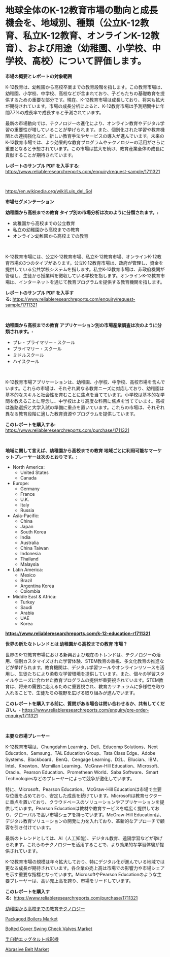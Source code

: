 <p><h1>地球全体のK-12教育市場の動向と成長機会を、地域別、種類（公立K-12教育、私立K-12教育、オンラインK-12教育）、および用途（幼稚園、小学校、中学校、高校）について評価します。</h1></p><p><strong>市場の概要とレポートの対象範囲</strong></p>
<p><p>K-12教育は、幼稚園から高校卒業までの教育段階を指します。この教育市場は、幼稚園、小学校、中学校、高校などが含まれており、子どもたちの基礎教育を提供するための重要な部分です。現在、K-12教育市場は成長しており、将来も拡大が期待されています。市場の成長分析によると、K-12教育市場は予測期間中に年間7.7%の成長率で成長すると予測されています。</p><p>最新の市場動向では、テクノロジーの進化により、オンライン教育やデジタル学習の重要性が増していることが挙げられます。また、個別化された学習や教育機関との連携強化など、新しい教育手法やサービスの導入が進んでいます。未来のK-12教育市場では、より効果的な教育プログラムやテクノロジーの活用がさらに重要となると予想されています。この市場は拡大を続け、教育産業全体の成長に貢献することが期待されています。</p></p>
<p><strong>レポートのサンプル PDF を入手する:</strong> <a href="https://www.reliableresearchreports.com/enquiry/request-sample/1711321">https://www.reliableresearchreports.com/enquiry/request-sample/1711321</a></p>
<p>&nbsp;</p>
<p><a href="https://en.wikipedia.org/wiki/Luis_del_Sol">https://en.wikipedia.org/wiki/Luis_del_Sol</a></p>
<p><strong>市場セグメンテーション</strong></p>
<p><strong>幼稚園から高校までの教育 タイプ別の市場分析は次のように分類されます。:</strong></p>
<p><ul><li>幼稚園から高校までの公立教育</li><li>私立の幼稚園から高校までの教育</li><li>オンライン幼稚園から高校までの教育</li></ul></p>
<p>&nbsp;</p>
<p><p>K-12教育市場には、公立K-12教育市場、私立K-12教育市場、オンラインK-12教育市場の3つのタイプがあります。公立K-12教育市場は、政府が管理し、資金を提供している公共学校システムを指します。私立K-12教育市場は、非政府機関が管理し、生徒から授業料を徴収している学校を指します。オンラインK-12教育市場は、インターネットを通じて教育プログラムを提供する教育機関を指します。</p></p>
<p><strong>レポートのサンプル PDF を入手する:</strong>&nbsp;<a href="https://www.reliableresearchreports.com/enquiry/request-sample/1711321">https://www.reliableresearchreports.com/enquiry/request-sample/1711321</a></p>
<p>&nbsp;</p>
<p><strong> 幼稚園から高校までの教育 アプリケーション別の市場産業調査は次のように分類されます。:</strong></p>
<p><ul><li>プレ・プライマリー・スクール</li><li>プライマリー・スクール</li><li>ミドルスクール</li><li>ハイスクール</li></ul></p>
<p>&nbsp;</p>
<p><p>K-12教育市場アプリケーションは、幼稚園、小学校、中学校、高校市場を含んでいます。これらの市場は、それぞれ異なる教育ニーズに対応しており、幼稚園は基本的なスキルと社会性を育むことに焦点を当てています。小学校は基本的な学問を教えることに専念し、中学校はより高度な科目に焦点を当てています。高校は進路選択と大学入試の準備に重点を置いています。これらの市場は、それぞれ異なる教育段階に適した教育資源やプログラムを提供しています。</p></p>
<p><strong>このレポートを購入する:</strong>&nbsp; <a href="https://www.reliableresearchreports.com/purchase/1711321">https://www.reliableresearchreports.com/purchase/1711321</a></p>
<p>&nbsp;</p>
<p><strong>地域に関して言えば、幼稚園から高校までの教育 地域ごとに利用可能なマーケットプレーヤーは次のとおりです。:</strong></p>
<p><ul>
    <li>
        North America:
        <ul>
            <li>United States</li>
            <li>Canada</li>
        </ul>
    </li>
    <li>
        Europe:
        <ul>
            <li>Germany</li>
            <li>France</li>
            <li>U.K.</li>
            <li>Italy</li>
            <li>Russia</li>
        </ul>
    </li>
    <li>
        Asia-Pacific:
        <ul>
            <li>China</li>
            <li>Japan</li>
            <li>South Korea</li>
            <li>India</li>
            <li>Australia</li>
            <li>China Taiwan</li>
            <li>Indonesia</li>
            <li>Thailand</li>
            <li>Malaysia</li>
        </ul>
    </li>
    <li>
        Latin America:
        <ul>
            <li>Mexico</li>
            <li>Brazil</li>
            <li>Argentina Korea</li>
            <li>Colombia</li>
        </ul>
    </li>
    <li>
        Middle East & Africa:
        <ul>
            <li>Turkey</li>
            <li>Saudi</li>
            <li>Arabia</li>
            <li>UAE</li>
            <li>Korea</li>
        </ul>
    </li>
    </ul></p>
<p><strong><a href="https://www.reliableresearchreports.com/k-12-education-r1711321">https://www.reliableresearchreports.com/k-12-education-r1711321</a></strong>&nbsp;</p>
<p><strong>世界の新たなトレンドとは 幼稚園から高校までの教育 市場？</strong></p>
<p><p>世界のK-12教育市場における新興および現在のトレンドは、テクノロジーの活用、個別カスタマイズされた学習体験、STEM教育の重視、多文化教育の推進などが挙げられます。教育機関は、デジタル学習ツールやオンラインリソースを活用し、生徒たちにより柔軟な学習環境を提供しています。また、個々の学習スタイルやニーズに合わせた教育プログラムの提供が重要視されています。STEM教育は、将来の需要に応えるために重要視され、教育カリキュラムに多様性を取り入れることで、生徒たちの視野を広げる取り組みが進んでいます。</p></p>
<p><strong>このレポートを購入する前に、質問がある場合は問い合わせるか、共有してください。</strong>- <a href="https://www.reliableresearchreports.com/enquiry/pre-order-enquiry/1711321">https://www.reliableresearchreports.com/enquiry/pre-order-enquiry/1711321</a></p>
<p>&nbsp;</p>
<p><strong>主要な市場プレーヤー</strong></p>
<p><p>K-12教育市場は、Chungdahm Learning、Dell、Educomp Solutions、Next Education、Samsung、TAL Education Group、Tata Class Edge、Adobe Systems、Blackboard、BenQ、Cengage Learning、D2L、Ellucian、IBM、Intel、Knewton、Mcmillan Learning、McGraw-Hill Education、Microsoft、Oracle、Pearson Education、Promethean World、Saba Software、Smart Technologiesなどのプレーヤーによって競争が激化しています。</p><p>特に、Microsoft、Pearson Education、McGraw-Hill Educationは市場で主要な位置を占めており、安定した成長を続けています。Microsoftは教育セクターに重点を置いており、クラウドベースのソリューションやアプリケーションを提供しています。Pearson Educationは教材や教育サービスを幅広く提供しており、グローバルで高い市場シェアを持っています。McGraw-Hill Educationは、デジタル教育ソリューションの開発に力を入れており、革新的なアプローチで顧客を引き付けています。</p><p>最新のトレンドとしては、AI（人工知能）、デジタル教育、遠隔学習などが挙げられます。これらのテクノロジーを活用することで、より効果的な学習体験が提供されています。</p><p>K-12教育市場の規模は年々拡大しており、特にデジタル化が進んでいる地域では更なる成長が期待されています。各企業の売上高は市場での影響力や市場シェアを示す重要な指標となっています。MicrosoftやPearson Educationのような主要プレーヤーは、高い売上高を誇り、市場をリードしています。</p></p>
<p><strong>このレポートを購入する:</strong>&nbsp;&nbsp;<a href="https://www.reliableresearchreports.com/purchase/1711321">https://www.reliableresearchreports.com/purchase/1711321</a></p>
<p><p><a href="https://github.com/MosesSpinka1914/Market-Research-Report-List-2/blob/main/6434299168432.md">幼稚園から高校までの教育テクノロジー</a></p><p><a href="https://issuu.com/reportprime-2/docs/packaged-boilers-market-size-2030.pptx">Packaged Boilers Market</a></p><p><a href="https://github.com/nhteumcc68/Market-Research-Report-List-1/blob/main/bolted-cover-swing-check-valves-market.md">Bolted Cover Swing Check Valves Market</a></p><p><a href="https://github.com/bevdtkn4419963/Market-Research-Report-List-2/blob/main/7099142168431.md">半自動エッグタルト成形機</a></p><p><a href="https://issuu.com/reportprime-2/docs/abrasive-belt-market-size-2030.pptx">Abrasive Belt Market</a></p></p>